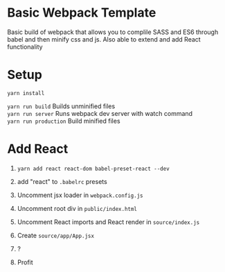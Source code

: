 # Basic Webpack Template
Basic build of webpack that allows you to complile SASS and ES6 through babel and then minify css and js. Also able to extend and add React functionality  

# Setup  
`yarn install`

`yarn run build` Builds unminified files  
`yarn run server` Runs webpack dev server with watch command  
`yarn run production` Build minified files  

# Add React
1. `yarn add react react-dom babel-preset-react --dev`  

2. add "react" to `.babelrc` presets  

3. Uncomment jsx loader in `webpack.config.js`  

4. Uncomment root div in `public/index.html`  

5. Uncomment React imports and React render in `source/index.js`  

6. Create `source/app/App.jsx`  

7. ?  

8. Profit  
